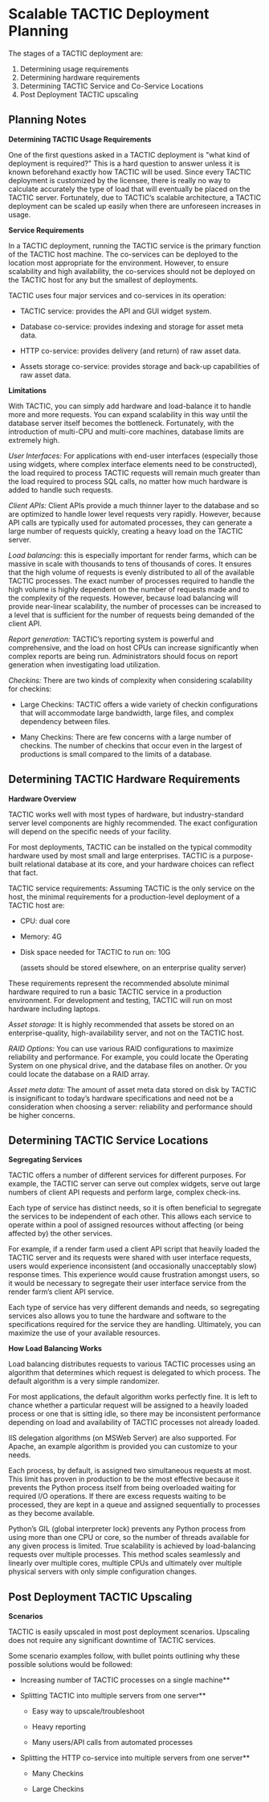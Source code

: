 # Scalable TACTIC Deployment Planning

The stages of a TACTIC deployment are:

1.   Determining usage requirements
2.   Determining hardware requirements
3.   Determining TACTIC Service and Co-Service Locations
4.   Post Deployment TACTIC upscaling

## Planning Notes

**Determining TACTIC Usage Requirements**

One of the first questions asked in a TACTIC deployment is "what kind of
deployment is required?" This is a hard question to answer unless it is
known beforehand exactly how TACTIC will be used. Since every TACTIC
deployment is customized by the licensee, there is really no way to
calculate accurately the type of load that will eventually be placed on
the TACTIC server. Fortunately, due to TACTIC’s scalable architecture, a
TACTIC deployment can be scaled up easily when there are unforeseen
increases in usage.

**Service Requirements**

In a TACTIC deployment, running the TACTIC service is the primary
function of the TACTIC host machine. The co-services can be deployed to
the location most appropriate for the environment. However, to ensure
scalability and high availability, the co-services should not be
deployed on the TACTIC host for any but the smallest of deployments.

TACTIC uses four major services and co-services in its operation:

-   TACTIC service: provides the API and GUI widget system.

-   Database co-service: provides indexing and storage for asset meta data.

-   HTTP co-service: provides delivery (and return) of raw asset data.

-   Assets storage co-service: provides storage and back-up capabilities
    of raw asset data.

**Limitations**

With TACTIC, you can simply add hardware and load-balance it to handle
more and more requests. You can expand scalability in this way until the
database server itself becomes the bottleneck. Fortunately, with the
introduction of multi-CPU and multi-core machines, database limits are
extremely high.

*User Interfaces:* For applications with end-user interfaces (especially
those using widgets, where complex interface elements need to be
constructed), the load required to process TACTIC requests will remain
much greater than the load required to process SQL calls, no matter how
much hardware is added to handle such requests.

*Client APIs:* Client APIs provide a much thinner layer to the database
and so are optimized to handle lower level requests very rapidly.
However, because API calls are typically used for automated processes,
they can generate a large number of requests quickly, creating a heavy
load on the TACTIC server.

*Load balancing:* this is especially important for render farms, which
can be massive in scale with thousands to tens of thousands of cores. It
ensures that the high volume of requests is evenly distributed to all of
the available TACTIC processes. The exact number of processes required
to handle the high volume is highly dependent on the number of requests
made and to the complexity of the requests. However, because load
balancing will provide near-linear scalability, the number of processes
can be increased to a level that is sufficient for the number of
requests being demanded of the client API.

*Report generation:* TACTIC’s reporting system is powerful and
comprehensive, and the load on host CPUs can increase significantly when
complex reports are being run. Administrators should focus on report
generation when investigating load utilization.

*Checkins:* There are two kinds of complexity when considering
scalability for checkins:

-   Large Checkins: TACTIC offers a wide variety of checkin configurations
    that will accommodate large bandwidth, large files, and complex
    dependency between files.

-   Many Checkins: There are few concerns with a large number of checkins.
    The number of checkins that occur even in the largest of productions is
    small compared to the limits of a database.

## Determining TACTIC Hardware Requirements

**Hardware Overview**

TACTIC works well with most types of hardware, but industry-standard
server level components are highly recommended. The exact configuration
will depend on the specific needs of your facility.

For most deployments, TACTIC can be installed on the typical commodity
hardware used by most small and large enterprises. TACTIC is a
purpose-built relational database at its core, and your hardware choices
can reflect that fact.

TACTIC service requirements: Assuming TACTIC is the only service on the
host, the minimal requirements for a production-level deployment of a
TACTIC host are:

-   CPU: dual core

-   Memory: 4G

-   Disk space needed for TACTIC to run on: 10G

    (assets should be stored elsewhere, on an enterprise quality server)

These requirements represent the recommended absolute minimal hardware
required to run a basic TACTIC service in a production environment. For
development and testing, TACTIC will run on most hardware including
laptops.

*Asset storage:* It is highly recommended that assets be stored on an
enterprise-quality, high-availability server, and not on the TACTIC
host.

*RAID Options:* You can use various RAID configurations to maximize
reliability and performance. For example, you could locate the Operating
System on one physical drive, and the database files on another. Or you
could locate the database on a RAID array.

*Asset meta data:* The amount of asset meta data stored on disk by
TACTIC is insignificant to today’s hardware specifications and need not
be a consideration when choosing a server: reliability and performance
should be higher concerns.

## Determining TACTIC Service Locations

**Segregating Services**

TACTIC offers a number of different services for different purposes. For
example, the TACTIC server can serve out complex widgets, serve out
large numbers of client API requests and perform large, complex
check-ins.

Each type of service has distinct needs, so it is often beneficial to
segregate the services to be independent of each other. This allows each
service to operate within a pool of assigned resources without affecting
(or being affected by) the other services.

For example, if a render farm used a client API script that heavily
loaded the TACTIC server and its requests were shared with user
interface requests, users would experience inconsistent (and
occasionally unacceptably slow) response times. This experience would
cause frustration amongst users, so it would be necessary to segregate
their user interface service from the render farm’s client API service.

Each type of service has very different demands and needs, so
segregating services also allows you to tune the hardware and software
to the specifications required for the service they are handling.
Ultimately, you can maximize the use of your available resources.

**How Load Balancing Works**

Load balancing distributes requests to various TACTIC processes using an
algorithm that determines which request is delegated to which process.
The default algorithm is a very simple randomizer.

For most applications, the default algorithm works perfectly fine. It is
left to chance whether a particular request will be assigned to a
heavily loaded process or one that is sitting idle, so there may be
inconsistent performance depending on load and availability of TACTIC
processes not already loaded.

IIS delegation algorithms (on MSWeb Server) are also supported. For
Apache, an example algorithm is provided you can customize to your
needs.

Each process, by default, is assigned two simultaneous requests at most.
This limit has proven in production to be the most effective because it
prevents the Python process itself from being overloaded waiting for
required I/O operations. If there are excess requests waiting to be
processed, they are kept in a queue and assigned sequentially to
processes as they become available.

Python’s GIL (global interpreter lock) prevents any Python process from
using more than one CPU or core, so the number of threads available for
any given process is limited. True scalability is achieved by
load-balancing requests over multiple processes. This method scales
seamlessly and linearly over multiple cores, multiple CPUs and
ultimately over multiple physical servers with only simple configuration
changes.

## Post Deployment TACTIC Upscaling

**Scenarios**

TACTIC is easily upscaled in most post deployment scenarios. Upscaling
does not require any significant downtime of TACTIC services.

Some scenario examples follow, with bullet points outlining why these
possible solutions would be followed:

- Increasing number of TACTIC processes on a single machine**

- Splitting TACTIC into multiple servers from one server**

    -   Easy way to upscale/troubleshoot

    -   Heavy reporting

    -   Many users/API calls from automated processes

- Splitting the HTTP co-service into multiple servers from one server**

    -   Many Checkins

    -   Large Checkins


